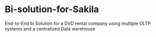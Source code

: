 # Bi-solution-for-Sakila
End-to-End bi Solution for a DVD rental company using multiple OLTP systems and a centralized Data warehouse   

